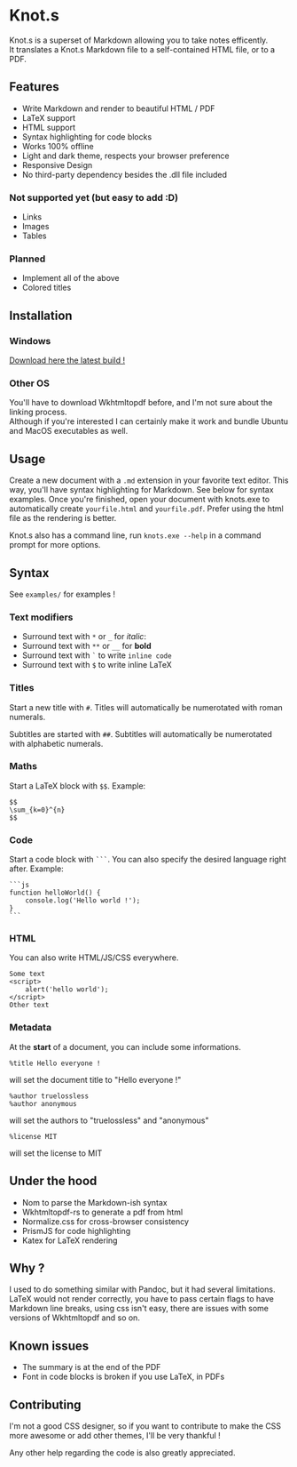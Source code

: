 # Knot.s

Knot.s is a superset of Markdown allowing you to take notes efficently.  
It translates a Knot.s Markdown file to a self-contained HTML file, or to a PDF.

## Features

- Write Markdown and render to beautiful HTML / PDF
- LaTeX support
- HTML support
- Syntax highlighting for code blocks
- Works 100% offline
- Light and dark theme, respects your browser preference
- Responsive Design
- No third-party dependency besides the .dll file included

### Not supported yet (but easy to add :D)

- Links
- Images
- Tables

### Planned

- Implement all of the above
- Colored titles

## Installation

### Windows

[Download here the latest build !](https://github.com/truelossless/Knot.s/releases/latest)

### Other OS

You'll have to download Wkhtmltopdf before, and I'm not sure about the linking process.  
Although if you're interested I can certainly make it work and bundle Ubuntu and MacOS executables as well.

## Usage

Create a new document with a `.md` extension in your favorite text editor. This way, you'll have syntax highlighting for Markdown. See below for syntax examples. Once you're finished, open your document with knots.exe to automatically create `yourfile.html` and `yourfile.pdf`. Prefer using the html file as the rendering is better.

Knot.s also has a command line, run `knots.exe --help` in a command prompt for more options.

## Syntax

See `examples/` for examples !

### Text modifiers

- Surround text with `*` or `_` for _italic_:
- Surround text with `**` or `__` for **bold**
- Surround text with `` ` `` to write `inline code`
- Surround text with `$` to write inline LaTeX

### Titles

Start a new title with `#`.
Titles will automatically be numerotated with roman numerals.

Subtitles are started with `##`.
Subtitles will automatically be numerotated with alphabetic numerals.

### Maths

Start a LaTeX block with `$$`. Example:

```
$$
\sum_{k=0}^{n}
$$
```

### Code

Start a code block with ` ``` `. You can also specify the desired language right after. Example:

````
```js
function helloWorld() {
    console.log('Hello world !');
}
```⠀
````

### HTML

You can also write HTML/JS/CSS everywhere.

```
Some text
<script>
    alert('hello world');
</script>
Other text
```

### Metadata

At the **start** of a document, you can include some informations.

```
%title Hello everyone !
```

will set the document title to "Hello everyone !"

```
%author truelossless
%author anonymous
```

will set the authors to "truelossless" and "anonymous"

```
%license MIT
```

will set the license to MIT

## Under the hood

- Nom to parse the Markdown-ish syntax
- Wkhtmltopdf-rs to generate a pdf from html
- Normalize.css for cross-browser consistency
- PrismJS for code highlighting
- Katex for LaTeX rendering

## Why ?

I used to do something similar with Pandoc, but it had several limitations. LaTeX would not render correctly, you have to pass certain flags to have Markdown line breaks, using css isn't easy, there are issues with some versions of Wkhtmltopdf and so on.

## Known issues

- The summary is at the end of the PDF
- Font in code blocks is broken if you use LaTeX, in PDFs

## Contributing

I'm not a good CSS designer, so if you want to contribute to make the CSS more awesome or add other themes, I'll be very thankful !

Any other help regarding the code is also greatly appreciated.
